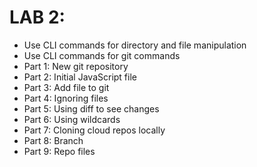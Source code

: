 # LAB 2:

- Use CLI commands for directory and file manipulation
- Use CLI commands for git commands
- Part 1: New git repository
- Part 2: Initial JavaScript file
- Part 3: Add file to git
- Part 4: Ignoring files
- Part 5: Using diff to see changes
- Part 6: Using wildcards
- Part 7: Cloning cloud repos locally
- Part 8: Branch
- Part 9: Repo files
